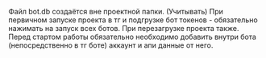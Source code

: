 Файл bot.db создаётся вне проектной папки. (Учитывать)
При первичном запуске проекта в тг и подгрузке бот токенов - обязательно нажимать на запуск всех ботов. При перезагрузке проекта также.
Перед стартом работы обязательно необходимо добавить внутри бота (непосредственно в тг боте) аккаунт и апи данные от него. 
